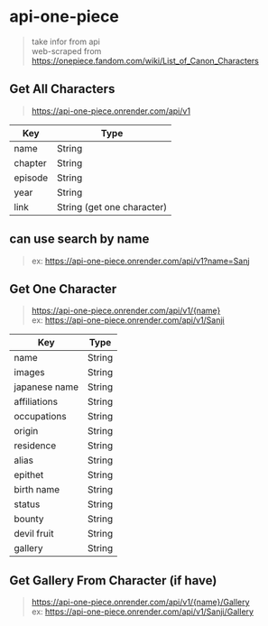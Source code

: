 # api-one-piece

> take infor from api  <br>
> web-scraped from https://onepiece.fandom.com/wiki/List_of_Canon_Characters

## Get All Characters

> https://api-one-piece.onrender.com/api/v1

| Key     | Type                       |
| ------- | -------------------------- |
| name    | String                     |
| chapter | String                     |
| episode | String                     |
| year    | String                     |
| link    | String (get one character) |

## can use search by name

> ex: https://api-one-piece.onrender.com/api/v1?name=Sanj

## Get One Character

> https://api-one-piece.onrender.com/api/v1/{name}  <br>
> ex: https://api-one-piece.onrender.com/api/v1/Sanji

| Key           | Type   |
| ------------- | ------ |
| name          | String |
| images        | String |
| japanese name | String |
| affiliations  | String |
| occupations   | String |
| origin        | String |
| residence     | String |
| alias         | String |
| epithet       | String |
| birth name    | String |
| status        | String |
| bounty        | String |
| devil fruit   | String |
| gallery       | String |

## Get Gallery From Character (if have)

> https://api-one-piece.onrender.com/api/v1/{name}/Gallery  <br>
> ex: https://api-one-piece.onrender.com/api/v1/Sanji/Gallery

